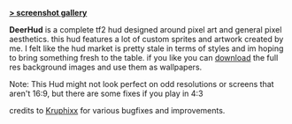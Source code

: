 
**[> screenshot gallery](https://imgur.com/a/VUPlYb9)** 

**DeerHud** is a complete tf2 hud designed around pixel art and general pixel aesthetics. this hud features a lot of custom sprites and artwork created by me. I felt like the hud market is pretty stale in terms of styles and im hoping to bring something fresh to the table. if you like you can [download](https://imgur.com/a/vRWfiKj) the full res background images and use them as wallpapers. 

Note: This Hud might not look perfect on odd resolutions or screens that aren't 16:9, but there are some fixes if you play in 4:3

credits to [Kruphixx](https://github.com/Kruphixx) for various bugfixes and improvements.
